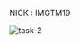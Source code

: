 NICK : IMGTM19

![task-2](https://user-images.githubusercontent.com/73268175/96830190-a3a35500-1458-11eb-901e-d9244f18b700.png)
